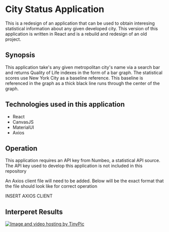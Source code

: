 <h1>City Status Application</h1>

<p>This is a redesign of an application that can be used to obtain interesing statistical information about any given developed city. This version of this application is written in React and is a rebuild and redesign of an old project.</p>

<h2>Synopsis</h2>
<p>This application take's any given metropolitan city's name via a search bar and returns Quality of Life indexes in the form of a bar graph. The statistical scores use New York City as a baseline reference. This baseline is referenced in the graph as a thick black line runs through the center of the graph.</p>

<h2>Technologies used in this application</h2>
<ul>
  <li>React</li>
  <li>CanvasJS</li>
  <li>MaterialUI</li>
  <li>Axios</li>
</ul>

<h2>Operation</h2>
<p>This application requires an API key from Numbeo, a statistical API source. The API key used to develop this application is not included in this repository

<p>An Axios client file will need to be added. Below will be the exact format that the file should look like for correct operation</p>

<p>INSERT AXIOS CLIENT</p>

<h2>Interperet Results</h2>

<a href="http://tinypic.com?ref=119rojl" target="_blank"><img src="http://i66.tinypic.com/119rojl.png" border="0" alt="Image and video hosting by TinyPic"></a>
